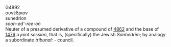<body>
  <p>G4892<br>  συνέδριον  <br> sunedrion  <br><i>soon-ed‘-ree-on </i><br>Neuter of a presumed derivative of a compound of <a href="g4862.htm">4862</a> and the base of <a href="g1476.htm">1476</a>  a <i>joint</i> <i>session</i>, that is, (specifically) the Jewish <i>Sanhedrim</i>; by analogy a subordinate <i>tribunal:</i> - council.<br></p>
 </body>